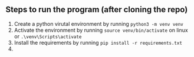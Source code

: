 ## Steps to run the program (after cloning the repo)

1. Create a python virutal environment by running `python3 -m venv venv`
2. Activate the environment by running `source venv/bin/activate` on linux or `.\venv\Scripts\activate`
3. Install the requirements by running `pip install -r requirements.txt`
4. 